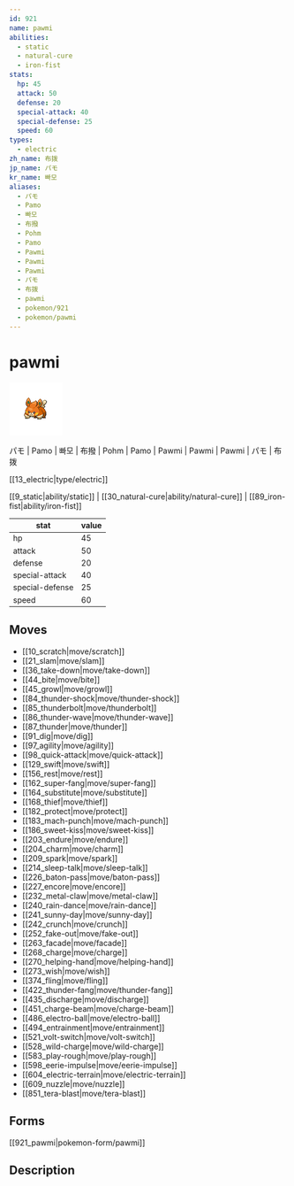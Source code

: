 ```yaml
---
id: 921
name: pawmi
abilities:
  - static
  - natural-cure
  - iron-fist
stats:
  hp: 45
  attack: 50
  defense: 20
  special-attack: 40
  special-defense: 25
  speed: 60
types:
  - electric
zh_name: 布拨
jp_name: パモ
kr_name: 빠모
aliases:
  - パモ
  - Pamo
  - 빠모
  - 布撥
  - Pohm
  - Pamo
  - Pawmi
  - Pawmi
  - Pawmi
  - パモ
  - 布拨
  - pawmi
  - pokemon/921
  - pokemon/pawmi
---
```

# pawmi

![](https://raw.githubusercontent.com/PokeAPI/sprites/master/sprites/pokemon/921.png)

パモ | Pamo | 빠모 | 布撥 | Pohm | Pamo | Pawmi | Pawmi | Pawmi | パモ | 布拨

[[13_electric|type/electric]]

[[9_static|ability/static]] | [[30_natural-cure|ability/natural-cure]] | [[89_iron-fist|ability/iron-fist]]

|stat|value|
|---|---|
|hp|45|
|attack|50|
|defense|20|
|special-attack|40|
|special-defense|25|
|speed|60|


## Moves

- [[10_scratch|move/scratch]]
- [[21_slam|move/slam]]
- [[36_take-down|move/take-down]]
- [[44_bite|move/bite]]
- [[45_growl|move/growl]]
- [[84_thunder-shock|move/thunder-shock]]
- [[85_thunderbolt|move/thunderbolt]]
- [[86_thunder-wave|move/thunder-wave]]
- [[87_thunder|move/thunder]]
- [[91_dig|move/dig]]
- [[97_agility|move/agility]]
- [[98_quick-attack|move/quick-attack]]
- [[129_swift|move/swift]]
- [[156_rest|move/rest]]
- [[162_super-fang|move/super-fang]]
- [[164_substitute|move/substitute]]
- [[168_thief|move/thief]]
- [[182_protect|move/protect]]
- [[183_mach-punch|move/mach-punch]]
- [[186_sweet-kiss|move/sweet-kiss]]
- [[203_endure|move/endure]]
- [[204_charm|move/charm]]
- [[209_spark|move/spark]]
- [[214_sleep-talk|move/sleep-talk]]
- [[226_baton-pass|move/baton-pass]]
- [[227_encore|move/encore]]
- [[232_metal-claw|move/metal-claw]]
- [[240_rain-dance|move/rain-dance]]
- [[241_sunny-day|move/sunny-day]]
- [[242_crunch|move/crunch]]
- [[252_fake-out|move/fake-out]]
- [[263_facade|move/facade]]
- [[268_charge|move/charge]]
- [[270_helping-hand|move/helping-hand]]
- [[273_wish|move/wish]]
- [[374_fling|move/fling]]
- [[422_thunder-fang|move/thunder-fang]]
- [[435_discharge|move/discharge]]
- [[451_charge-beam|move/charge-beam]]
- [[486_electro-ball|move/electro-ball]]
- [[494_entrainment|move/entrainment]]
- [[521_volt-switch|move/volt-switch]]
- [[528_wild-charge|move/wild-charge]]
- [[583_play-rough|move/play-rough]]
- [[598_eerie-impulse|move/eerie-impulse]]
- [[604_electric-terrain|move/electric-terrain]]
- [[609_nuzzle|move/nuzzle]]
- [[851_tera-blast|move/tera-blast]]

## Forms



[[921_pawmi|pokemon-form/pawmi]]

## Description



